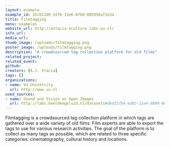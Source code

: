 ```yaml
---
layout: example
example_id: 35cb11d0-2d7b-11e6-87b0-005056a71e3a
title: Filmtagging
menu: examples
website_url: http://astacia.eculture.labs.vu.nl/
info_url: 
media_url: 
thumb_image: /uploads/filmtagging.png
poster_image: /uploads/filmtagging.png
description: "A crowdsourced tag collection platform for old films"
related_project: 
related_event: 
github: 
creators: [A.J. Stacia]
tags: []
organizations: 
- name: VU University
  url: http://www.vu.nl
used_sources: 
- name: Sound and Vision on Open Images
  url: http://labs.beeldengeluid.nl/datasets#dbd157b4-edb3-11e4-8099-005056a71e3a
---
```


Filmtagging is a crowdsourced tag collection platform in which tags are gathered over a wide variety of old films. Film experts are able to export the tags to use for various research activities. The goal of the platform is to collect as many tags as possible, which are related to three specific categories: cinematography, cultural history and locations.
